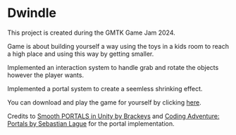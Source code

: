 # Dwindle
 
This project is created during the GMTK Game Jam 2024.

Game is about building yourself a way using the toys in a kids room to reach a high place and using this way by getting smaller.

Implemented an interaction system to handle grab and rotate the objects however the player wants.

Implemented a portal system to create a seemless shrinking effect.

You can download and play the game for yourself by clicking [here](https://gusullupapaz.itch.io/dwindle).

Credits to [Smooth PORTALS in Unity by Brackeys](https://www.youtube.com/watch?v=cuQao3hEKfs) and [Coding Adventure: Portals by Sebastian Lague](https://www.youtube.com/watch?v=cWpFZbjtSQg&t=811s) for the portal implementation.
